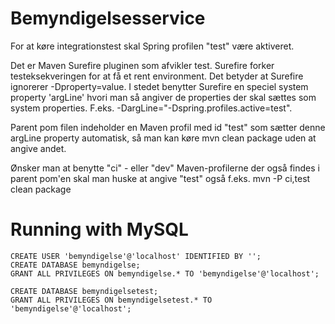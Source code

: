 Bemyndigelsesservice
===

For at køre integrationstest skal Spring profilen "test" være aktiveret.

Det er Maven Surefire pluginen som afvikler test. Surefire forker testeksekveringen for at få et rent environment. Det betyder at Surefire ignorerer -Dproperty=value. I stedet benytter Surefire en speciel system property 'argLine' hvori man så angiver de properties der skal sættes som system properties. F.eks. -DargLine="-Dspring.profiles.active=test".

Parent pom filen indeholder en Maven profil med id "test" som sætter denne argLine property automatisk, så man kan køre mvn clean package uden at angive andet.

Ønsker man at benytte "ci" - eller "dev" Maven-profilerne der også findes i parent pom'en skal man huske at angive "test" også f.eks. mvn -P ci,test clean package

Running with MySQL
===

```
CREATE USER 'bemyndigelse'@'localhost' IDENTIFIED BY '';
CREATE DATABASE bemyndigelse;
GRANT ALL PRIVILEGES ON bemyndigelse.* TO 'bemyndigelse'@'localhost';

CREATE DATABASE bemyndigelsetest;
GRANT ALL PRIVILEGES ON bemyndigelsetest.* TO 'bemyndigelse'@'localhost';
```